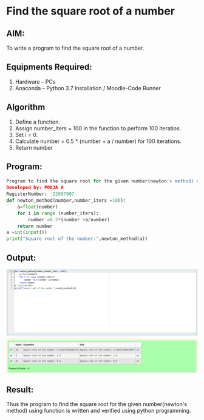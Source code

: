 # Find the square root of a number

## AIM:
To write a program to find the square root of a number.

## Equipments Required:
1. Hardware – PCs
2. Anaconda – Python 3.7 Installation / Moodle-Code Runner

## Algorithm
1. Define a function.
2. Assign number_iters = 100 in the function to perform 100 iteratios.
3. Set i = 0.
4. Calculate  number = 0.5 * (number + a / number) for 100 iterations.
5. Return number

## Program:
```python
Program to find the square root for the given number(newton's method) using function.
Developed by: POOJA A
RegisterNumber:  22007907
def newton_method(number,number_iters =100):
    a=float(number)
    for i in range (number_iters):
        number =0.5*(number +a/number)
    return number
a =int(input())
print("Square root of the number:",newton_method(a))
```

## Output:
![](./squ.png)


## Result:
Thus the program to find the square root for the given number(newton's method) using function is written and verified using python programming.
